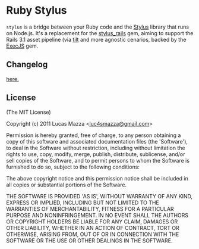 # Ruby Stylus

`stylus` is a bridge between your Ruby code and the [Stylus](https://github.com/LearnBoost/stylus) library that runs on Node.js. It's a replacement for the [stylus_rails](https://github.com/lucasmazza/stylus_rails) gem, aiming to support the Rails 3.1 asset pipeline (via [tilt](https://github.com/rtomayko/tilt) and more agnostic cenarios, backed by the [ExecJS](https://github.com/sstephenson/execjs) gem.

## Changelog
[here.](https://github.com/lucasmazza/ruby-stylus/blob/master/CHANGELOG.md)

## License

(The MIT License)

Copyright (c) 2011 Lucas Mazza &lt;luc4smazza@gmail.com&gt;

Permission is hereby granted, free of charge, to any person obtaining
a copy of this software and associated documentation files (the
'Software'), to deal in the Software without restriction, including
without limitation the rights to use, copy, modify, merge, publish,
distribute, sublicense, and/or sell copies of the Software, and to
permit persons to whom the Software is furnished to do so, subject to
the following conditions:

The above copyright notice and this permission notice shall be
included in all copies or substantial portions of the Software.

THE SOFTWARE IS PROVIDED 'AS IS', WITHOUT WARRANTY OF ANY KIND,
EXPRESS OR IMPLIED, INCLUDING BUT NOT LIMITED TO THE WARRANTIES OF
MERCHANTABILITY, FITNESS FOR A PARTICULAR PURPOSE AND NONINFRINGEMENT.
IN NO EVENT SHALL THE AUTHORS OR COPYRIGHT HOLDERS BE LIABLE FOR ANY
CLAIM, DAMAGES OR OTHER LIABILITY, WHETHER IN AN ACTION OF CONTRACT,
TORT OR OTHERWISE, ARISING FROM, OUT OF OR IN CONNECTION WITH THE
SOFTWARE OR THE USE OR OTHER DEALINGS IN THE SOFTWARE.